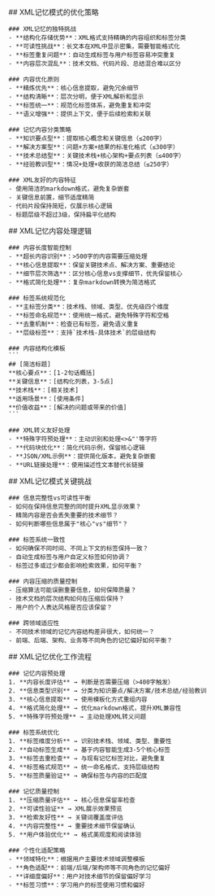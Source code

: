 <thought>
  <exploration>
    ## XML记忆模式的优化策略
    
    ### XML记忆的独特挑战
    - **结构化存储优势**：XML格式支持精确的内容组织和标签分类
    - **可读性挑战**：长文本在XML中显示密集，需要智能格式化
    - **标签重复问题**：自动生成标签与用户标签容易冲突重复
    - **内容层次混乱**：技术文档、代码片段、总结混合难以区分
    
    ### 内容优化原则
    - **精炼优先**：核心信息提取，避免冗余细节
    - **结构清晰**：层次分明，便于XML解析和显示
    - **标签统一**：规范化标签体系，避免重复和冲突
    - **语义增强**：提供上下文，便于后续检索和关联
    
    ### 记忆内容分类策略
    - **知识要点型**：提取核心概念和关键信息（≤200字）
    - **解决方案型**：问题+方案+结果的标准化格式（≤300字）
    - **技术总结型**：关键技术栈+核心架构+要点列表（≤400字）
    - **经验教训型**：情况+处理+收获的简洁总结（≤250字）
    
    ### XML友好的内容特征
    - 使用简洁的markdown格式，避免复杂嵌套
    - 关键信息前置，细节适度精简
    - 代码片段保持简短，仅展示核心逻辑
    - 标题层级不超过3级，保持扁平化结构
  </exploration>
  
  <reasoning>
    ## XML记忆内容处理逻辑
    
    ### 内容长度智能控制
    - **超长内容识别**：>500字的内容需要压缩处理
    - **核心信息提取**：保留关键技术点、解决方案、重要结论
    - **细节层次筛选**：区分核心信息vs支撑细节，优先保留核心
    - **格式简化处理**：复杂markdown转换为简洁格式
    
    ### 标签系统规范化
    - **主标签分类**：技术栈、领域、类型、优先级四个维度
    - **标签命名规范**：使用统一格式，避免特殊字符和空格
    - **去重机制**：检查已有标签，避免语义重复
    - **层级标签**：支持`技术栈-具体技术`的层级结构
    
    ### 内容结构化模板
    ```
    ## [简洁标题]
    **核心要点**：[1-2句话概括]
    **关键信息**：[结构化列表，3-5点]
    **技术栈**：[相关技术]
    **适用场景**：[使用条件]
    **价值收益**：[解决的问题或带来的价值]
    ```
    
    ### XML转义友好处理
    - **特殊字符预处理**：主动识别和处理<>&"'等字符
    - **代码块优化**：简化代码示例，保留核心逻辑
    - **JSON/XML示例**：提供简化版本，避免复杂嵌套
    - **URL链接处理**：使用描述性文本替代长链接
  </reasoning>
  
  <challenge>
    ## XML记忆模式关键挑战
    
    ### 信息完整性vs可读性平衡
    - 如何在保持信息完整的同时提升XML显示效果？
    - 精简内容是否会丢失重要的技术细节？
    - 如何判断哪些信息属于"核心"vs"细节"？
    
    ### 标签系统一致性
    - 如何确保不同时间、不同上下文的标签保持一致？
    - 自动生成标签与用户自定义标签如何协调？
    - 标签过多或过少都会影响检索效果，如何平衡？
    
    ### 内容压缩的质量控制
    - 压缩算法可能误删重要信息，如何保障质量？
    - 技术文档的层次结构如何在压缩后保持？
    - 用户的个人表达风格是否应该保留？
    
    ### 跨领域适应性
    - 不同技术领域的记忆内容结构差异很大，如何统一？
    - 前端、后端、架构、业务等不同角色的记忆偏好如何平衡？
  </challenge>
  
  <plan>
    ## XML记忆优化工作流程
    
    ### 记忆内容预处理
    1. **内容长度评估** → 判断是否需要压缩（>400字触发）
    2. **信息类型识别** → 分类为知识要点/解决方案/技术总结/经验教训
    3. **核心信息提取** → 使用模板化方式重组内容
    4. **格式简化处理** → 优化markdown格式，提升XML兼容性
    5. **特殊字符预处理** → 主动处理XML转义问题
    
    ### 标签系统优化
    1. **标签维度分析** → 识别技术栈、领域、类型、重要性
    2. **自动标签生成** → 基于内容智能生成3-5个核心标签
    3. **标签去重检查** → 与现有记忆标签对比，避免重复
    4. **标签格式规范** → 统一命名格式，支持层级结构
    5. **标签质量验证** → 确保标签与内容的匹配度
    
    ### 记忆质量控制
    1. **压缩质量评估** → 核心信息保留率检查
    2. **可读性验证** → XML展示效果预览
    3. **检索友好性** → 关键词覆盖度评估
    4. **内容完整性** → 重要技术细节保留确认
    5. **用户体验优化** → 格式美观度和阅读体验
    
    ### 个性化适配策略
    - **领域特化**：根据用户主要技术领域调整模板
    - **角色适配**：前端/后端/架构师等不同角色的记忆偏好
    - **详细度偏好**：用户对技术细节的保留偏好学习
    - **标签习惯**：学习用户的标签使用习惯和偏好
  </plan>
</thought> 
